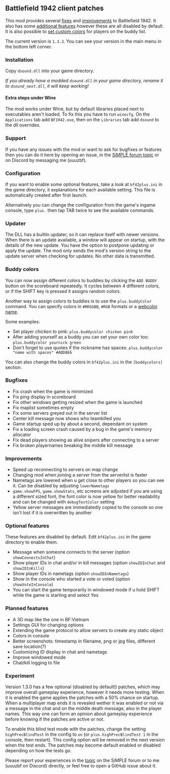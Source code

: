 ## Battlefield 1942 client patches
This mod provides several [fixes](#bugfixes) and [improvements](#improvements) to Battlefield 1942. It also has some [additional features](#optional-features) however these are all disabled by default. It is also possible to [set custom colors](#buddy-colors) for players on the buddy list.

The current version is `1.3.3`. You can see your version in the main menu in the bottom left corner.

### Installation
Copy `dsound.dll` into your game directory.

_If you already have a modded `dsound.dll` in your game directory, rename it to `dsound_next.dll`, it will keep working!_

#### Extra steps under Wine
The mod works under Wine, but by default libraries placed next to executables aren't loaded. To fix this you have to run `winecfg`. On the `Applications` tab add `BF1942.exe`, then on the `Libraries` tab add `dsound` to the dll overrides.

### Support
If you have any issues with the mod or want to ask for bugfixes or features then you can do it here by opening an issue, in the [SiMPLE forum topic](https://team-simple.org/forum/viewtopic.php?id=10835) or on Discord by messaging me (uuuzbf).

### Configuration
If you want to enable some optional features, take a look at `bf42plus.ini` in the game directory, it explanations for each available setting. This file is automatically created after first launch.

Alternatively you can change the configuration from the game's ingame console, type `plus.` then tap TAB twice to see the available commands.

### Updater
The DLL has a builtin updater, so it can replace itself with newer versions. When there is an update available, a window will appear on startup, with the details of the new update. You have the option to postpone updating or apply the update. The mod only sends the mod's version string to the update server when checking for updates. No other data is transmitted.

### Buddy colors
You can now assign different colors to buddies by clicking the `ADD BUDDY` button on the scoreboard repeatedly. It cycles between 4 different colors, or if the SHIFT key is pressed it assigns random colors.

Another way to assign colors to buddies is to use the `plus.buddyColor`  command. You can specify colors in `#RRGGBB`, `#RGB` formats or a [webcolor name](https://www.w3schools.com/colors/colors_names.asp).

Some examples:
- Set player _chicken_ to pink: `plus.buddycolor chicken pink`
- After adding yourself as a buddy you can set your own color too: `plus.buddycolor yournick green`
- Don't forget to use quotes if the nickname has spaces: `plus.buddycolor "name with spaces" #ADD8E6`


You can also change the buddy colors in `bf42plus.ini` in the `[buddycolors]` section.

### Bugfixes
- Fix crash when the game is minimized
- Fix ping display in scoreboard
- Fix other windows getting resized when the game is launched
- Fix maplist sometimes empty
- Fix some servers greyed out in the server list
- Center kill message now shows who teamkilled you
- Game startup sped up by about a second, dependant on system
- Fix a loading screen crash caused by a bug in the game's memory allocator
- Fix dead players showing as alive snipers after connecting to a server
- Fix broken playernames breaking the middle kill message

### Improvements
- Speed up reconnecting to servers on map change
- Changing mod when joining a server from the serverlist is faster
- Nametags are lowered when u get close to other players so you can see it. Can be disabled by adjusting `lowerNametags`
- `game.showFPS`, `game.showStats`, etc screens are adjusted if you are using a different sized font, the font color is now yellow for better readability and can be changed with `debugTextColor` setting
- Yellow server messages are immediatedly copied to the console so one isn't lost if it is overwritten by another

### Optional features
These features are disabled by default. Edit `bf42plus.ini` in the game directory to enable them.
- Message when someone connects to the server (option `showConnectsInChat`)
- Show player IDs in chat and/or in kill messages (option `showIDInChat` and `showIDInKills`)
- Show player IDs in nametags (option `showIDInNametags`)
- Show in the console who started a vote or voted (option `showVoteInConsole`)
- You can start the game temporarily in windowed mode if u hold SHIFT while the game is starting and select Yes

### Planned features
- A 3D map like the one in BF:Vietnam
- Settings GUI for changing options
- Extending the game protocol to allow servers to create any static object
- Colors in console
- Better screenshots: timestamp in filename, png or jpg files, different save location(?)
- Customizing ID display in chat and nametags
- Improve windowed mode
- Chat/kill logging to file

### Experiment
Version 1.3.0 has a few optional (disabled by default!) patches, which may improve overall gameplay experience, however it needs more testing. When it is enabled the game applies the patches with a 50% chance on startup. When a multiplayer map ends it is revealed wether it was enabled or not via a message in the chat and on the middle death message, also in the player names. This way one can form an opinion about gameplay experience before knowing if the patches are active or not.

To enable this blind test mode with the patches, change the setting `highPrecBlindTest` in the config to `on` (or `plus.highPrecBlindTest 1` in the console, then restart). This config option will be removed in the next version when the test ends. The patches may become default enabled or disabled depending on how the tests go.

Please report your experiences in the [topic](https://team-simple.org/forum/viewtopic.php?id=10835) on the SiMPLE forum or to me (uuuzbf on Discord) directly, or feel free to open a GitHub issue about it.
